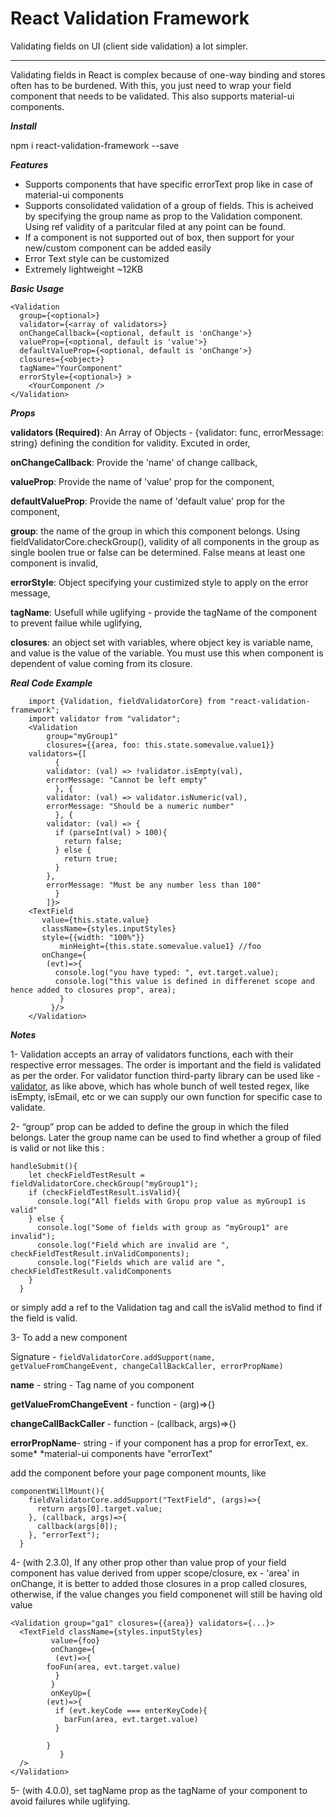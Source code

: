 

React Validation Framework
==========================

Validating fields on UI (client side validation) a lot simpler. 

***

Validating fields in React is complex because of one-way binding and stores often has to be burdened.
With this, you just need to wrap your field component that needs to be validated. This also supports material-ui components.




***Install***

npm i react-validation-framework --save


***Features***
- Supports components that have specific errorText prop like in case of material-ui components
- Supports consolidated validation of a group of fields. This is acheived by specifying the group name as prop to the Validation component.
Using ref validity of a paritcular filed at any point can be found.
- If a component is not supported out of box, then support for your new/custom component can be added easily
- Error Text style can be customized
- Extremely lightweight ~12KB

***Basic Usage***


    <Validation
      group={<optional>}
      validator={<array of validators>}
      onChangeCallback={<optional, default is 'onChange'>}
      valueProp={<optional, default is 'value'>}
      defaultValueProp={<optional, default is 'onChange'>}
      closures={<object>}
      tagName="YourComponent"
      errorStyle={<optional>} >
        <YourComponent />
    </Validation>

***Props***
  
  **validators (Required)**: An Array of Objects - {validator: func, errorMessage: string} defining the condition for validity. Excuted in order,

  **onChangeCallback**: Provide the 'name' of change callback,

  **valueProp**:  Provide the name of 'value' prop for the component,

  **defaultValueProp**: Provide the name of 'default value' prop for the component,

  **group**: the name of the group in which this component belongs. Using fieldValidatorCore.checkGroup(<groupName>), validity of all components in the group as single boolen true or false can be determined. False means at least one component is invalid,

  **errorStyle**: Object specifying your custimized style to apply on the error message,

  **tagName**: Usefull while uglifying - provide the tagName of the component to prevent failue while uglifying,

  **closures**: an object set with variables, where object key is variable name, and value is the value of the variable. You must use this when component is dependent of value coming from its closure. 


***Real Code Example***
```
    import {Validation, fieldValidatorCore} from "react-validation-framework";
    import validator from "validator";
    <Validation 
        group="myGroup1"
        closures={{area, foo: this.state.somevalue.value1}}
	validators={[
	      {
		validator: (val) => !validator.isEmpty(val),
		errorMessage: "Cannot be left empty"
	      }, {
		validator: (val) => validator.isNumeric(val),
		errorMessage: "Should be a numeric number"
	      }, {
		validator: (val) => {
		  if (parseInt(val) > 100){
		    return false;
		  } else {
		    return true;
		  }
		},
		errorMessage: "Must be any number less than 100"
	      }
        ]}>
	<TextField 
	   value={this.state.value}
	   className={styles.inputStyles}
	   style={{width: "100%"}}
           minHeight={this.state.somevalue.value1} //foo
	   onChange={
	    (evt)=>{
	      console.log("you have typed: ", evt.target.value);
	      console.log("this value is defined in differenet scope and hence added to closures prop", area);
           }
         }/>
    </Validation>

```
***Notes***

1- Validation accepts an array of validators functions, each with their respective error messages.
The order is important and the field is validated as per the order. For validator function third-party library can be used like - [validator](http://github.com/chriso/validator.js/),
as like above, which has whole bunch of well tested regex, like isEmpty, isEmail,
etc or we can supply our own function for specific case to validate.

2- “group” prop can be added to define the group in which the filed belongs.
Later the group name can be used to find whether a group of filed is valid or not like this :

    handleSubmit(){
        let checkFieldTestResult = fieldValidatorCore.checkGroup("myGroup1");
        if (checkFieldTestResult.isValid){
          console.log("All fields with Gropu prop value as myGroup1 is valid"
        } else {
          console.log("Some of fields with group as "myGroup1" are invalid");
          console.log("Field which are invalid are ", checkFieldTestResult.inValidComponents);
          console.log("Fields which are valid are ", checkFieldTestResult.validComponents
        }
      }


  or simply add a ref to the Validation tag and call the isValid method to find if the field is valid.
  
  3- To add a new component

Signature - 
`fieldValidatorCore.addSupport(name, getValueFromChangeEvent, changeCallBackCaller, errorPropName)`

**name** - string - Tag name of you component

**getValueFromChangeEvent** - function - (arg)=>{}

**changeCallBackCaller** - function - (callback, args)=>{}

**errorPropName**- string - if your component has a prop for errorText, ex. some* *material-ui components have "errorText"

add the component before your page component mounts, like

    componentWillMount(){
        fieldValidatorCore.addSupport("TextField", (args)=>{
          return args[0].target.value;
        }, (callback, args)=>{
          callback(args[0]);
        }, "errorText");
      }

4- (with 2.3.0), If any other prop other than value prop of your field component has value derived from upper scope/closure, ex - 'area' in onChange, it is better to added those closures in a prop called closures, otherwise, if the value changes you field componenet will still be having old value
 

    <Validation group="ga1" closures={{area}} validators={...}>
      <TextField className={styles.inputStyles}
    	     value={foo}
    	     onChange={
    	      (evt)=>{
    		fooFun(area, evt.target.value)
    	      }
    	     }
    	     onKeyUp={
    		(evt)=>{
    		  if (evt.keyCode === enterKeyCode){
    		    barFun(area, evt.target.value)
    		  }
    
    		}
    	       }
      />
    </Validation> 

5- (with 4.0.0), set tagName prop as the tagName of your component to avoid failures while uglifying.

